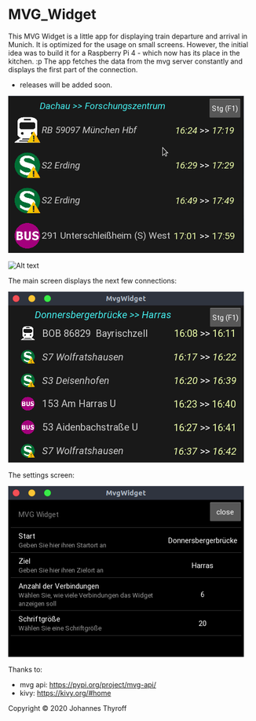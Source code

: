 # MVG_Widget
This MVG Widget is a little app for displaying train departure and arrival in Munich. 
It is optimized for the usage on small screens. 
However, the initial idea was to build it for a Raspberry Pi 4 - which now has its place in the kitchen. :p
The app fetches the data from the mvg server constantly and displays the first part of the connection. 

- releases will be added soon.

![Alt text](demo/Peek.gif?raw=true "peek.gif")

![Alt text](demo/raspberryPi1?raw=true "raspberryPi.jpg")

The main screen displays the next few connections:

![Alt text](demo/screen1.png?raw=true "screen1.png")

The settings screen:

![Alt text](demo/screen2.png?raw=true "screen2.png")

Thanks to:
- mvg api: https://pypi.org/project/mvg-api/
- kivy: https://kivy.org/#home

Copyright © 2020 Johannes Thyroff
